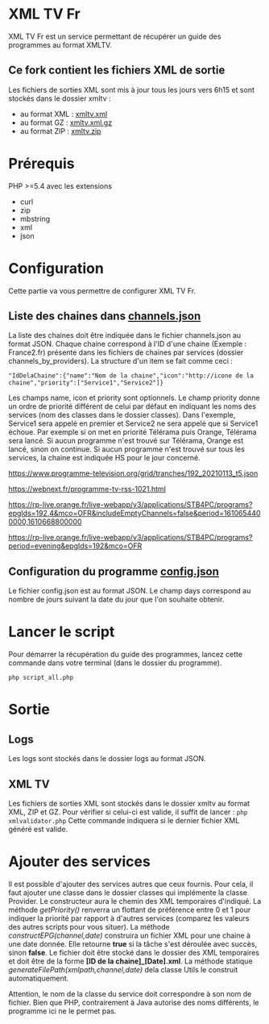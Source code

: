 # XML TV Fr

XML TV Fr est un service permettant de récupérer un guide des programmes au format XMLTV.

## Ce fork contient les fichiers XML de sortie

Les fichiers de sorties XML sont mis à jour tous les jours vers 6h15 et sont stockés dans le dossier xmltv :
 - au format XML : [xmltv.xml](https://github.com/SebMourlhou/XML-TV-Fr/raw/master/xmltv/xmltv.xml)
 - au format GZ : [xmltv.xml.gz](https://github.com/SebMourlhou/XML-TV-Fr/raw/master/xmltv/xmltv.xml.gz)
 - au format ZIP : [xmltv.zip](https://github.com/SebMourlhou/XML-TV-Fr/raw/master/xmltv/xmltv.zip)

# Prérequis

PHP >=5.4 avec les extensions
 - curl
 - zip
 - mbstring
 - xml
 - json

# Configuration

Cette partie va vous permettre de configurer XML TV Fr.

## Liste des chaines dans [channels.json](channels.json)

La liste des chaines doit être indiquée dans le fichier channels.json au format JSON. Chaque chaine correspond à l'ID d'une chaine (Exemple : France2.fr) présente dans les fichiers de chaines par services (dossier channels_by_providers).
La structure d'un item se fait comme ceci :

    "IdDelaChaine":{"name":"Nom de la chaine","icon":"http://icone de la chaine","priority":["Service1","Service2"]}
Les champs name, icon et priority sont optionnels. 
Le champ priority donne un ordre de priorité différent de celui par défaut en indiquant les noms des services (nom des classes dans le dossier classes). Dans l'exemple, Service1 sera appelé en premier et Service2 ne sera appelé que si Service1 échoue. Par exemple si on met en priorité Télérama puis Orange, Télérama sera lancé. Si aucun programme n'est trouvé sur Télérama, Orange est lancé, sinon on continue. Si aucun programme n'est trouvé sur tous les services, la chaine est indiquée HS pour le jour concerné.

https://www.programme-television.org/grid/tranches/192_20210113_t5.json

https://webnext.fr/programme-tv-rss-1021.html

https://rp-live.orange.fr/live-webapp/v3/applications/STB4PC/programs?epgIds=192,4&mco=OFR&includeEmptyChannels=false&period=1610654400000,1610668800000

https://rp-live.orange.fr/live-webapp/v3/applications/STB4PC/programs?period=evening&epgIds=192&mco=OFR

## Configuration du programme [config.json](config.json)

Le fichier config.json est au format JSON. Le champ days correspond au nombre de jours suivant la date du jour que l'on souhaite obtenir.

# Lancer le script
Pour démarrer la récupération du guide des programmes, lancez cette commande dans votre terminal (dans le dossier du programme).

    php script_all.php
# Sortie

## Logs
Les logs sont stockés dans le dossier logs au format JSON.
## XML TV
Les fichiers de sorties XML sont stockés dans le dossier xmltv au format XML, ZIP et GZ.
Pour vérifier si celui-ci est valide, il suffit de lancer :
`php xmlvalidator.php`
Cette commande indiquera si le dernier fichier XML généré est valide.

# Ajouter des services

Il est possible d'ajouter des services autres que ceux fournis. Pour cela, il faut ajouter une classe dans le dossier classes qui implémente la classe Provider. 
Le constructeur aura le chemin des XML temporaires d'indiqué.
La méthode *getPriority()* renverra un flottant de préférence entre 0 et 1 pour indiquer la priorité par rapport à d'autres services (comparez les valeurs des autres scripts pour vous situer).
La méthode   *constructEPG(channel,date)* construira un fichier XML pour une chaine à une date donnée. Elle retourne **true** si la tâche s'est déroulée avec succès, sinon **false**. Le fichier doit être stocké dans le dossier des XML temporaires et doit être de la forme **[ID de la chaine]_[Date].xml**. La méthode statique *generateFilePath(xmlpath,channel,date)* dela classe Utils le construit automatiquement.

Attention, le nom de la classe du service doit correspondre à son nom de fichier. Bien que PHP, contrairement à Java autorise des noms différents, le programme ici ne le permet pas.

